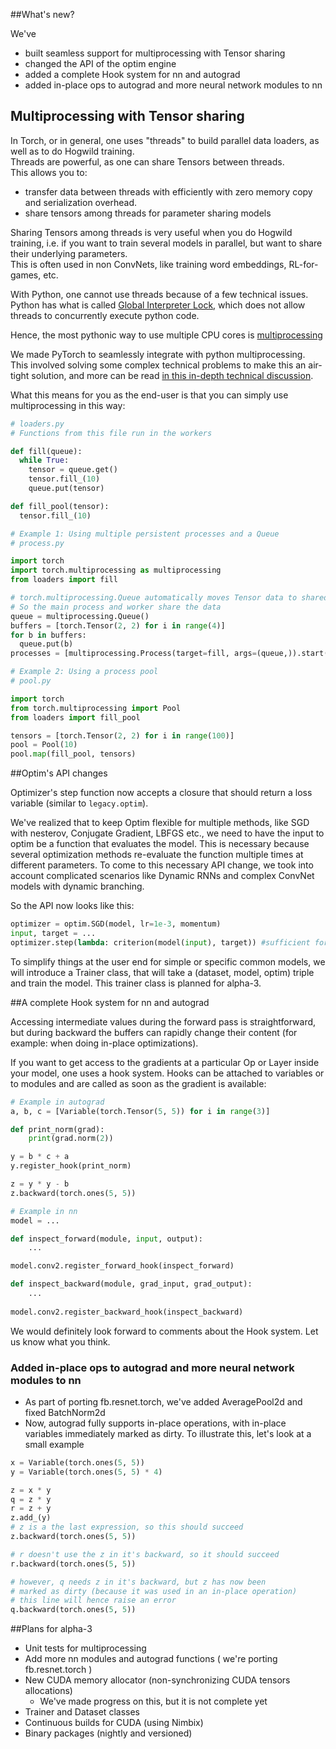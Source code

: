 ##What's new?

We've 

* built seamless support for multiprocessing with Tensor sharing
* changed the API of the optim engine
* added a complete Hook system for nn and autograd
* added in-place ops to autograd and more neural network modules to nn

## Multiprocessing with Tensor sharing

In Torch, or in general, one uses "threads" to build parallel data loaders, as well as to do Hogwild training.  
Threads are powerful, as one can share Tensors between threads.  
This allows you to:
* transfer data between threads with efficiently with zero memory copy and serialization overhead.
* share tensors among threads for parameter sharing models

Sharing Tensors among threads is very useful when you do Hogwild training, i.e. if you want to train several models in parallel, but want to share their underlying parameters.  
This is often used in non ConvNets, like training word embeddings, RL-for-games, etc.

With Python, one cannot use threads because of a few technical issues.  
Python has what is called [Global Interpreter Lock](https://wiki.python.org/moin/GlobalInterpreterLock), which does not allow threads to concurrently execute python code.

Hence, the most pythonic way to use multiple CPU cores is [multiprocessing](http://docs.python.org/2/library/multiprocessing.html)

We made PyTorch to seamlessly integrate with python multiprocessing.  
This involved solving some complex technical problems to make this an air-tight solution, and more can be read [in this in-depth technical discussion](http://github.com/pytorch/pytorch/wiki/Multiprocessing-Technical-Notes).

What this means for you as the end-user is that you can simply use multiprocessing in this way:

```python
# loaders.py
# Functions from this file run in the workers

def fill(queue):
  while True:
    tensor = queue.get()
    tensor.fill_(10)
    queue.put(tensor)

def fill_pool(tensor):
  tensor.fill_(10)
```

```python
# Example 1: Using multiple persistent processes and a Queue
# process.py

import torch
import torch.multiprocessing as multiprocessing
from loaders import fill

# torch.multiprocessing.Queue automatically moves Tensor data to shared memory
# So the main process and worker share the data
queue = multiprocessing.Queue()
buffers = [torch.Tensor(2, 2) for i in range(4)]
for b in buffers:
  queue.put(b)
processes = [multiprocessing.Process(target=fill, args=(queue,)).start() for i in range(10)]
```

```python
# Example 2: Using a process pool
# pool.py

import torch
from torch.multiprocessing import Pool
from loaders import fill_pool

tensors = [torch.Tensor(2, 2) for i in range(100)]
pool = Pool(10)
pool.map(fill_pool, tensors)
```


##Optim's API changes

Optimizer's step function now accepts a closure that should return a loss variable (similar to `legacy.optim`).

We've realized that to keep Optim flexible for multiple methods, like SGD with nesterov, Conjugate Gradient, LBFGS etc., we need to have the input to optim be a function that evaluates the model. 
This is necessary because several optimization methods re-evaluate the function multiple times at different parameters.
To come to this necessary API change, we took into account complicated scenarios like Dynamic RNNs and complex ConvNet models with dynamic branching.  

So the API now looks like this:

```python
optimizer = optim.SGD(model, lr=1e-3, momentum)
input, target = ...
optimizer.step(lambda: criterion(model(input), target)) #sufficient for simple models
```

To simplify things at the user end for simple or specific common models, we will introduce a Trainer class, that will take a (dataset, model, optim) triple and train the model. This trainer class is planned for alpha-3.

##A complete Hook system for nn and autograd

Accessing intermediate values during the forward pass is straightforward, but during backward the buffers can rapidly change their content (for example: when doing in-place optimizations). 

If you want to get access to the gradients at a particular Op or Layer inside your model, one uses a hook system. 
Hooks can be attached to variables or to modules and are called as soon as the gradient is available:

```python
# Example in autograd
a, b, c = [Variable(torch.Tensor(5, 5)) for i in range(3)]

def print_norm(grad):
    print(grad.norm(2))

y = b * c + a
y.register_hook(print_norm)

z = y * y - b
z.backward(torch.ones(5, 5))

# Example in nn
model = ...

def inspect_forward(module, input, output):
    ...

model.conv2.register_forward_hook(inspect_forward)

def inspect_backward(module, grad_input, grad_output):
    ...
    
model.conv2.register_backward_hook(inspect_backward)
```

We would definitely look forward to comments about the Hook system. Let us know what you think.

### Added in-place ops to autograd and more neural network modules to nn
* As part of porting fb.resnet.torch, we've added AveragePool2d and fixed BatchNorm2d
* Now, autograd fully supports in-place operations, with in-place variables immediately marked as dirty.
To illustrate this, let's look at a small example

```python
x = Variable(torch.ones(5, 5))
y = Variable(torch.ones(5, 5) * 4)

z = x * y
q = z * y
r = z + y
z.add_(y)
# z is a the last expression, so this should succeed
z.backward(torch.ones(5, 5))

# r doesn't use the z in it's backward, so it should succeed
r.backward(torch.ones(5, 5))

# however, q needs z in it's backward, but z has now been 
# marked as dirty (because it was used in an in-place operation)
# this line will hence raise an error
q.backward(torch.ones(5, 5))
```


##Plans for alpha-3

* Unit tests for multiprocessing
* Add more nn modules and autograd functions ( we're porting fb.resnet.torch )
* New CUDA memory allocator (non-synchronizing CUDA tensors allocations)
    * We've made progress on this, but it is not complete yet
* Trainer and Dataset classes
* Continuous builds for CUDA (using Nimbix)
* Binary packages (nightly and versioned)

